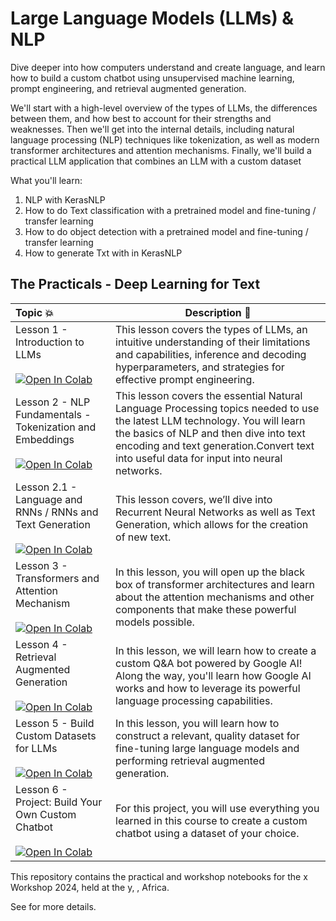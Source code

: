 # Large Language Models (LLMs) & NLP

Dive deeper into how computers understand and create language, and learn how to build a custom chatbot using unsupervised machine learning, prompt engineering, and retrieval augmented generation.

We'll start with a high-level overview of the types of LLMs, the differences between them, and how best to account for their strengths and weaknesses. Then we'll get into the internal details, including natural language processing (NLP) techniques like tokenization, as well as modern transformer architectures and attention mechanisms. Finally, we'll build a practical LLM application that combines an LLM with a custom dataset


What you'll learn:

1. NLP with KerasNLP
2. How to do Text classification  with a pretrained model and fine-tuning / transfer learning
3. How to do object detection with a pretrained model and fine-tuning / transfer learning
4. How to generate Txt with in KerasNLP

## The Practicals - Deep Learning for Text

| Topic 💥 | Description 📘|
|:-------------------------------------------------------------------------------------------------------------------------------------------------------------------------------------------------------------------------------------------------------------------------------------------------------------------------------------------------------------------------------------------------------------------------------------------------------------------------------------------------------------------------------------------------------------------------------------------------------------------------------------------------------------------------------------------------------------------------------------------------------------------------------------------------------------------------------------------------------------------------------------------|-----------------------------------------------------------------------------------------------------------------------------------------------------------------------------------------------------------------------------------------------------------------------------------------------------------------------------------------------------------------------------------------------------------------------------------------------------------------------------------------------------------------------------------------------------------------------------------------------------------------------------------------------------------------------------------------------------------------------------------------------------------------------------------------------------------------------------------------------------------------------------------------------------------------------------------------------------------------------------------------------------------------------------------------------------------------------------------------------------------------------------------------------------------------------------------------------------------------------------------------------------------------------------------------------------------------------------------------------------------|
| Lesson 1 - Introduction to LLMs <br /> <br /> [![Open In Colab](https://colab.research.google.com/assets/colab-badge.svg)](https://colab.research.google.com/drive/1q2TcaoXqxNz92bAQaBisomZUUk1VRqY6) | This lesson covers the types of LLMs, an intuitive understanding of their limitations and capabilities, inference and decoding hyperparameters, and strategies for effective prompt engineering.|
| Lesson 2 - NLP Fundamentals - Tokenization and Embeddings <br /> <br /> [![Open In Colab](https://colab.research.google.com/assets/colab-badge.svg)](https://colab.research.google.com/drive/1C6zF26kqgRuoaRuq5S7jz5O-IGH6ihmJ) | This lesson covers the essential Natural Language Processing topics needed to use the latest LLM technology. You will learn the basics of NLP and then dive into text encoding and text generation.Convert text into useful data for input into neural networks.|
| Lesson 2.1 - Language and RNNs / RNNs and Text Generation <br /> <br /> [![Open In Colab](https://colab.research.google.com/assets/colab-badge.svg)](https://colab.research.google.com/drive/1BX5z8AU8EsDiyUiRh0hQdFPFtTCnDWCj)| This lesson covers,  we’ll dive into Recurrent Neural Networks as well as Text Generation, which allows for the creation of new text.|
| Lesson 3 - Transformers and Attention Mechanism <br /> <br /> [![Open In Colab](https://colab.research.google.com/assets/colab-badge.svg)](https://colab.research.google.com/drive/16KLrWHAWao8eu7tvmWzrv5Qby3Z8Gqeh) | In this lesson, you will open up the black box of transformer architectures and learn about the attention mechanisms and other components that make these powerful models possible. |
| Lesson 4 - Retrieval Augmented Generation <br /> <br /> [![Open In Colab](https://colab.research.google.com/assets/colab-badge.svg)](https://colab.research.google.com/drive/1IclGikCS4g870I59vEGvNXFJZoNXkcGP) | In this lesson, we will learn how to create a custom Q&A bot powered by Google AI! Along the way, you'll learn how Google AI works and how to leverage its powerful language processing capabilities.|
| Lesson 5 - Build Custom Datasets for LLMs <br /> <br /> [![Open In Colab](https://colab.research.google.com/assets/colab-badge.svg)](https://colab.research.google.com/drive/1jN-AksZQr7lBDJi5Q7Y5ah9fTY1vMv2q) | In this lesson, you will learn how to construct a relevant, quality dataset for fine-tuning large language models and performing retrieval augmented generation.|
| Lesson 6 - Project: Build Your Own Custom Chatbot <br /> <br /> [![Open In Colab](https://colab.research.google.com/assets/colab-badge.svg)](https://colab.research.google.com/drive/1Uulic4so-RHJfpFaCzbnc1cs1QymtRkv) | For this project, you will use everything you learned in this course to create a custom chatbot using a dataset of your choice.|

This repository contains the practical and workshop notebooks for the x Workshop
2024, held at the y, , Africa.

See []() for more details.
